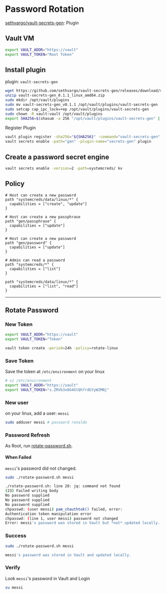 # Password Rotation

[sethvargo/vault-secrets-gen](https://github.com/sethvargo/vault-secrets-gen): Plugin

## Vault VM

```bash
export VAULT_ADDR="https://vault"
export VAULT_TOKEN="Root Token"
```

## Install plugin

plugin: `vault-secrets-gen`

```bash
wget https://github.com/sethvargo/vault-secrets-gen/releases/download/v0.1.1/vault-secrets-gen_0.1.1_linux_amd64.zip
unzip vault-secrets-gen_0.1.1_linux_amd64.zip
sudo mkdir /opt/vault/plugins
sudo mv vault-secrets-gen_v0.1.1 /opt/vault/plugins/vault-secrets-gen
sudo setcap cap_ipc_lock=+ep /opt/vault/plugins/vault-secrets-gen
sudo chown -R vault:vault /opt/vault/plugins
export SHA256=$(shasum -a 256 "/opt/vault/plugins/vault-secrets-gen" | cut -d' ' -f1)
```

Register Plugin

```bash
vault plugin register -sha256="${SHA256}" -command="vault-secrets-gen" secret secrets-gen
vault secrets enable -path="gen" -plugin-name="secrets-gen" plugin
```

## Create a password secret engine

```bash
vault secrets enable -version=2 -path=systemcreds/ kv
```

## Policy

```hcl
# Host can create a new password
path "systemcreds/data/linux/*" {
  capabilities = ["create", "update"]
}

# Host can create a new passphrase
path "gen/passphrase" {
  capabilities = ["update"]
}

# Host can create a new password
path "gen/password" {
  capabilities = ["update"]
}

# Admin can read a password
path "systemcreds/*" {
  capabilities = ["list"]
}

path "systemcreds/data/linux/*" {
  capabilities = ["list", "read"]
}
```

---

## Rotate Password

### New Token

```bash
export VAULT_ADDR="https://vault"
export VAULT_TOKEN="Token"

vault token create -period=24h -policy=rotate-linux
```

### Save Token

Save the token at `/etc/environment` on your linux

```bash
# vi /etc/environment
export VAULT_ADDR="https://vault"
export VAULT_TOKEN="s.ZRVb3x0G4GtQh7rdGYyW2MNj"
```

### New user

on your linux, add a user: `messi`

```bash
sudo adduser messi # password ronaldo
```

### Password Refresh

As Root, run [rotate-password.sh](rotate-password.sh).

#### When Failed

`messi`'s password did not changed.

```bash
sudo ./rotate-password.sh messi

./rotate-password.sh: line 28: jq: command not found
(23) Failed writing body
No password supplied
No password supplied
No password supplied
chpasswd: (user messi) pam_chauthtok() failed, error:
Authentication token manipulation error
chpasswd: (line 1, user messi) password not changed
Error: messi's password was stored in Vault but *not* updated locally.
```

### Success

```bash
sudo ./rotate-password.sh messi

messi's password was stored in Vault and updated locally.
```

### Verify

Look `messi`'s password in Vault and Login

```bash
su messi
```
